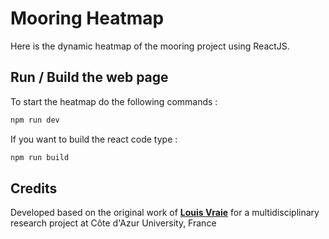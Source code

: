 # Mooring Heatmap

Here is the dynamic heatmap of the mooring project using ReactJS.

## Run / Build the web page

To start the heatmap do the following commands :
```bash
npm run dev
```

If you want to build the react code type :
```bash
npm run build
```

## Credits
Developed based on the original work of **[Louis Vraie](https://github.com/LouisVraie/)** for a multidisciplinary research project at Côte d'Azur University, France
